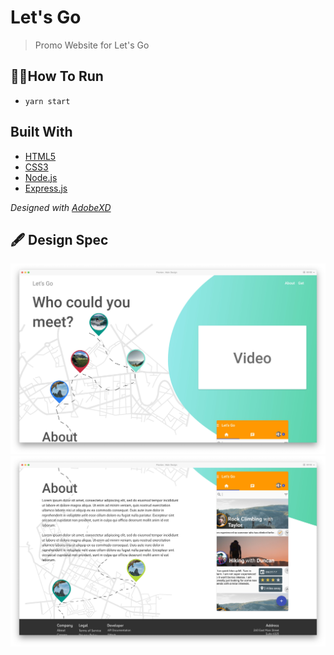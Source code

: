 # Let's Go
> Promo Website for Let's Go

## 👩‍💻How To Run
- `yarn start`

## Built With
- [HTML5](https://developer.mozilla.org/en-US/docs/Web/Guide/HTML/HTML5)
- [CSS3](https://developer.mozilla.org/en-US/docs/Archive/CSS3)
- [Node.js](https://nodejs.org/en/)
- [Express.js](https://expressjs.com/)

_Designed with [AdobeXD](https://www.adobe.com/products/xd.html)_

## 🖋 Design Spec

![](./res/page1.jpg)
![](./res/page2.jpg)
